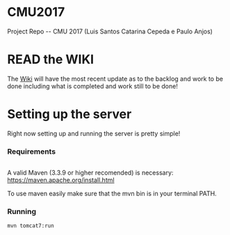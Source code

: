 # CMU2017
Project Repo -- CMU 2017 (Luis Santos Catarina Cepeda e Paulo Anjos)

# READ the WIKI
The [Wiki](https://github.com/luisfsantos/CMU2017/wiki) will have the most recent update as to the backlog and work to be done including what is completed and work still to be done!

# Setting up the server
Right now setting up and running the server is pretty simple!

### Requirements
```
```

A valid Maven (3.3.9 or higher recomended) is necessary: https://maven.apache.org/install.html

To use maven easily make sure that the mvn bin is in your terminal PATH.


### Running
```
mvn tomcat7:run
```
